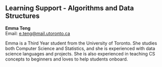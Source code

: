 ## Learning Support - Algorithms and Data Structures

**Emma Teng**  
Email: e.teng@mail.utoronto.ca  

Emma is a Third Year student from the University of Toronto. She studies both Computer Science and Statistics, and she is experienced with data science languages and projects. She is also experienced in teaching CS concepts to beginners and loves to help students onboard.